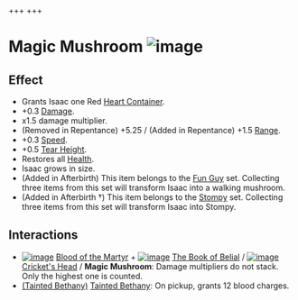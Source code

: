 +++
+++

 # Magic Mushroom ![image](/image/Magic_Mushroom.png) 

Effect
--------


* Grants Isaac one Red [Heart Container](/wiki/Heart_Container "Heart Container").
* +0.3 [Damage](/wiki/Damage "Damage").
* x1.5 damage multiplier.
* (Removed in Repentance) +5.25 / (Added in Repentance) +1.5 [Range](/wiki/Range "Range").
* +0.3 [Speed](/wiki/Speed "Speed").
* +0.5 [Tear Height](/wiki/Tear_Height "Tear Height").
* Restores all [Health](/wiki/Health "Health").
* Isaac grows in size.
* (Added in Afterbirth) This item belongs to the [Fun Guy](/wiki/Fun_Guy "Fun Guy") set. Collecting three items from this set will transform Isaac into a walking mushroom.
* (Added in Afterbirth †) This item belongs to the [Stompy](/wiki/Stompy "Stompy") set. Collecting three items from this set will transform Isaac into Stompy.


Interactions
--------------


* [![image](/image/Blood_of_the_Martyr.png)](/wiki/Blood_of_the_Martyr "Blood of the Martyr") [Blood of the Martyr](/wiki/Blood_of_the_Martyr "Blood of the Martyr") + [![image](/image/The_Book_of_Belial.png)](/wiki/The_Book_of_Belial "The Book of Belial") [The Book of Belial](/wiki/The_Book_of_Belial "The Book of Belial") / [![image](/image/Cricket%27s_Head.png)](/wiki/Cricket%27s_Head "Cricket's Head") [Cricket's Head](/wiki/Cricket%27s_Head "Cricket's Head") / **Magic Mushroom**: Damage multipliers do not stack. Only the highest one is counted.
* [(Tainted Bethany)](/wiki/Tainted_Bethany "Tainted Bethany") [Tainted Bethany](/wiki/Tainted_Bethany "Tainted Bethany"): On pickup, grants 12 blood charges.


